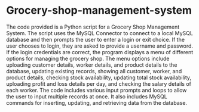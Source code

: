 # Grocery-shop-management-system
The code provided is a Python script for a Grocery Shop Management System. 
The script uses the MySQL Connector to connect to a local MySQL database and then prompts the user to enter a login or exit choice. 
If the user chooses to login, they are asked to provide a username and password.
If the login credentials are correct, the program displays a menu of different options for managing the grocery shop.
The menu options include uploading customer details, worker details, and product details to the database, updating existing records, showing all customer, worker, and product details, checking stock availability, updating total stock availability, uploading profit and loss details per day, and checking the salary details of each worker.
The code includes various input prompts and loops to allow the user to input multiple records at once. It also includes MySQL commands for inserting, updating, and retrieving data from the database.
